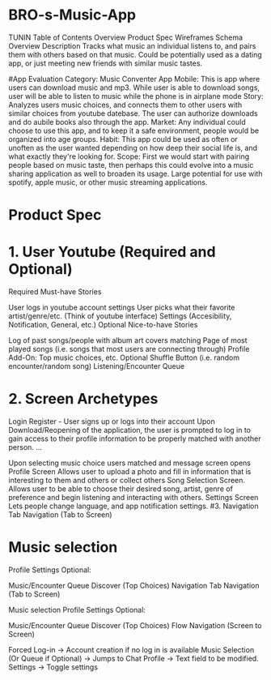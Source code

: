 # BRO-s-Music-App

TUNIN
Table of Contents
Overview
Product Spec
Wireframes
Schema
Overview
Description
Tracks what music an individual listens to, and pairs them with others based on that music. Could be potentially used as a dating app, or just meeting new friends with similar music tastes.

#App Evaluation
Category: Music Conventer App
Mobile: This is app where users can download music and mp3. While user is able to download songs, user will be able to listen to music while the phone is in airplane mode
Story: Analyzes users music choices, and connects them to other users with similar choices from youtube datebase. The user can authorize downloads and do aubile books also through the app.
Market: Any individual could choose to use this app, and to keep it a safe environment, people would be organized into age groups.
Habit: This app could be used as often or unoften as the user wanted depending on how deep their social life is, and what exactly they're looking for.
Scope: First we would start with pairing people based on music taste, then perhaps this could evolve into a music sharing application as well to broaden its usage. Large potential for use with spotify, apple music, or other music streaming applications.

# Product Spec
# 1. User Youtube (Required and Optional)
Required Must-have Stories

User logs in youtube account settings
User picks what their favorite artist/genre/etc. (Think of youtube interface)
Settings (Accesibility, Notification, General, etc.)
Optional Nice-to-have Stories

Log of past songs/people with album art covers matching
Page of most played songs (i.e. songs that most users are connecting through)
Profile Add-On: Top music choices, etc.
Optional Shuffle Button (i.e. random encounter/random song)
Listening/Encounter Queue
# 2. Screen Archetypes
Login
Register - User signs up or logs into their account
Upon Download/Reopening of the application, the user is prompted to log in to gain access to their profile information to be properly matched with another person.
...

Upon selecting music choice users matched and message screen opens
Profile Screen
Allows user to upload a photo and fill in information that is interesting to them and others or collect others
Song Selection Screen.
Allows user to be able to choose their desired song, artist, genre of preference and begin listening and interacting with others.
Settings Screen
Lets people change language, and app notification settings.
#3. Navigation
Tab Navigation (Tab to Screen)

# Music selection
Profile
Settings
Optional:

Music/Encounter Queue
Discover (Top Choices)
Navigation
Tab Navigation (Tab to Screen)

Music selection
Profile
Settings
Optional:

Music/Encounter Queue
Discover (Top Choices)
Flow Navigation (Screen to Screen)

Forced Log-in -> Account creation if no log in is available
Music Selection (Or Queue if Optional) -> Jumps to Chat
Profile -> Text field to be modified.
Settings -> Toggle settings


